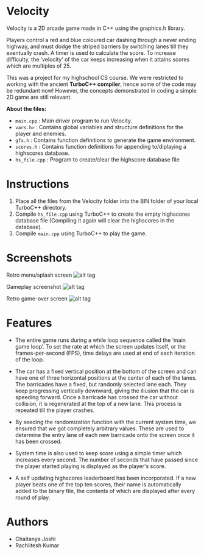 # Velocity
Velocity is a 2D arcade game made in C++ using the graphics.h library. 

Players control a red and blue coloured car dashing through a never ending highway, and must dodge the striped barriers by switching lanes till they eventually crash. A timer is used to calculate the score. To increase difficulty, the ‘velocity’ of the car keeps increasing when it attains scores which are multiples of 25.

This was a project for my highschool CS course. We were restricted to working with the ancient **TurboC++ compiler**, hence some of the code may be redundant now! However, the concepts demonstrated in coding a simple 2D game are still relevant.

**About the files:**
* `main.cpp` : Main driver program to run Velocity.
* `vars.h>` : Contains global variables and structure definitions for the player and enemies.
* `gfx.h` : Contains function definitions to generate the game environment.
* `scores.h` : Contains function definitions for appending to/diplaying a highscores database.
* `hs_file.cpp` : Program to create/clear the highscore database file

# Instructions
1. Place all the files from the Velocity folder into the BIN folder of your local TurboC++ directory.
2. Compile `hs_file.cpp` using TurboC++ to create the empty highscores database file (Compiling it again will clear the highscores in the database).
3. Compile `main.cpp` using TurboC++ to play the game.

# Screenshots
Retro menu/splash screen
![alt tag](https://raw.githubusercontent.com/ckjoshi9/Velocity/master/Screenshots/screenshot1.jpg)

Gameplay screenshot
![alt tag](https://raw.githubusercontent.com/ckjoshi9/Velocity/master/Screenshots/screenshot2.jpg)

Retro game-over screen
![alt tag](https://raw.githubusercontent.com/ckjoshi9/Velocity/master/Screenshots/screenshot3.jpg)

# Features
* The entire game runs during a while loop sequence called the ‘main game loop’. To set the rate at which the screen updates itself, or the frames-per-second (FPS), time delays are used at end of each iteration of the loop.

* The car has a fixed vertical position at the bottom of the screen and can have one of three horizontal positions at the center of each of the lanes. The barricades have a fixed, but randomly selected lane each. They keep progressing vertically downward, giving the illusion that the car is speeding forward. Once a barricade has crossed the car without collision, it is regenerated at the top of a new lane. This process is repeated till the player crashes.

* By seeding the randomization function with the current system time, we ensured that we got completely arbitrary values. These are used to determine the entry lane of each new barricade onto the screen once it has been crossed.

* System time is also used to keep score using a simple timer which increases every second. The number of seconds that have passed since the player started playing is displayed as the player's score.

* A self updating highscores leaderboard has been incorporated. If a new player beats one of the top ten scores, their name is automatically added to the binary file, the contents of which are displayed after every round of play.

# Authors
* Chaitanya Joshi
* Rachiitesh Kumar
